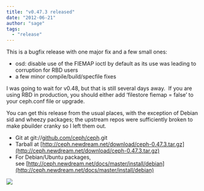 ```yaml
---
title: "v0.47.3 released"
date: "2012-06-21"
author: "sage"
tags: 
  - "release"
---
```


This is a bugfix release with one major fix and a few small ones:

- osd: disable use of the FIEMAP ioctl by default as its use was leading to corruption for RBD users
- a few minor compile/build/specfile fixes

I was going to wait for v0.48, but that is still several days away.  If you are using RBD in production, you should either add ‘filestore fiemap = false’ to your ceph.conf file or upgrade.

You can get this release from the usual places, with the exception of Debian sid and wheezy packages; the upstream repos were sufficiently broken to make pbuilder cranky so I left them out.

- Git at git://[github.com/ceph/ceph](http://github.com/ceph/ceph).git
- Tarball at [http://ceph.newdream.net/download/ceph-0.47.3.tar.gz](http://ceph.newdream.net/download/ceph-0.47.3.tar.gz)
- For Debian/Ubuntu packages, see [http://ceph.newdream.net/docs/master/install/debian](http://ceph.newdream.net/docs/master/install/debian)

![](http://track.hubspot.com/__ptq.gif?a=268973&k=14&bu=http://ceph.com&r=http://ceph.com/releases/v0-47-3-released/&bvt=rss&p=wordpress)
